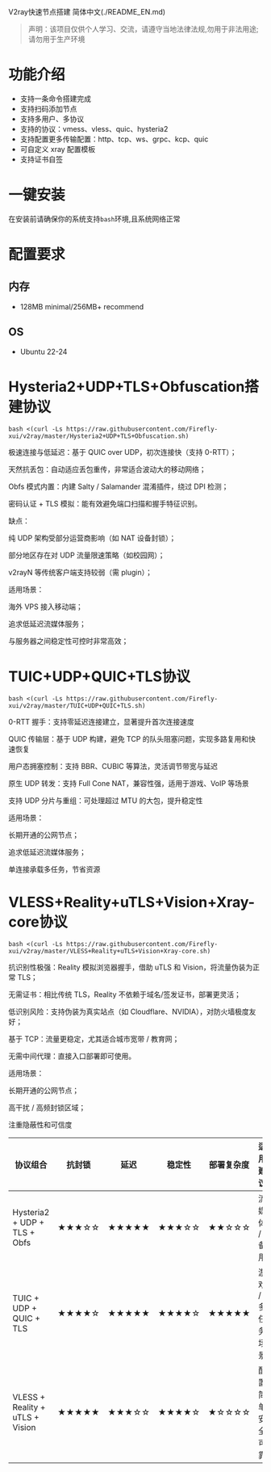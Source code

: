 V2ray快速节点搭建
简体中文(./README_EN.md)  

> 声明：该项目仅供个人学习、交流，请遵守当地法律法规,勿用于非法用途;请勿用于生产环境  


# 功能介绍

- 支持一条命令搭建完成
- 支持扫码添加节点
- 支持多用户、多协议
- 支持的协议：vmess、vless、quic、hysteria2
- 支持配置更多传输配置：http、tcp、ws、grpc、kcp、quic
- 可自定义 xray 配置模板
- 支持证书自签

# 一键安装
在安装前请确保你的系统支持`bash`环境,且系统网络正常  


# 配置要求  
## 内存  
- 128MB minimal/256MB+ recommend  
## OS  
- Ubuntu 22-24



# Hysteria2+UDP+TLS+Obfuscation搭建协议
```
bash <(curl -Ls https://raw.githubusercontent.com/Firefly-xui/v2ray/master/Hysteria2+UDP+TLS+Obfuscation.sh)

```  

极速连接与低延迟：基于 QUIC over UDP，初次连接快（支持 0-RTT）；

天然抗丢包：自动适应丢包重传，非常适合波动大的移动网络；

Obfs 模式内置：内建 Salty / Salamander 混淆插件，绕过 DPI 检测；

密码认证 + TLS 模拟：能有效避免端口扫描和握手特征识别。

缺点：

纯 UDP 架构受部分运营商影响（如 NAT 设备封锁）；

部分地区存在对 UDP 流量限速策略（如校园网）；

v2rayN 等传统客户端支持较弱（需 plugin）；

适用场景：

海外 VPS 接入移动端；

追求低延迟流媒体服务；

与服务器之间稳定性可控时非常高效；



 # TUIC+UDP+QUIC+TLS协议
```
bash <(curl -Ls https://raw.githubusercontent.com/Firefly-xui/v2ray/master/TUIC+UDP+QUIC+TLS.sh)
```  

0-RTT 握手：支持零延迟连接建立，显著提升首次连接速度

QUIC 传输层：基于 UDP 构建，避免 TCP 的队头阻塞问题，实现多路复用和快速恢复

用户态拥塞控制：支持 BBR、CUBIC 等算法，灵活调节带宽与延迟

原生 UDP 转发：支持 Full Cone NAT，兼容性强，适用于游戏、VoIP 等场景

支持 UDP 分片与重组：可处理超过 MTU 的大包，提升稳定性

适用场景：

长期开通的公网节点；

追求低延迟流媒体服务；

单连接承载多任务，节省资源



 # VLESS+Reality+uTLS+Vision+Xray-core协议
```
bash <(curl -Ls https://raw.githubusercontent.com/Firefly-xui/v2ray/master/VLESS+Reality+uTLS+Vision+Xray-core.sh)
```  

抗识别性极强：Reality 模拟浏览器握手，借助 uTLS 和 Vision，将流量伪装为正常 TLS；

无需证书：相比传统 TLS，Reality 不依赖于域名/签发证书，部署更灵活；

低识别风险：支持伪装为真实站点（如 Cloudflare、NVIDIA），对防火墙极度友好；

基于 TCP：流量更稳定，尤其适合城市宽带 / 教育网；

无需中间代理：直接入口部署即可使用。

适用场景：

长期开通的公网节点；

高干扰 / 高频封锁区域；

注重隐蔽性和可信度





| 协议组合                            | 抗封锁   | 延迟    | 稳定性   | 部署复杂度 | 适用建议       |
| ------------------------------- | ----- | ----- | ----- | ----- | ---------- |
| Hysteria2 + UDP + TLS + Obfs    | ★★★☆☆ | ★★★★★ | ★★★☆☆ | ★★☆☆☆ | 流媒体 / 备用   |
| TUIC + UDP + QUIC + TLS         | ★★★★☆ | ★★★★★ | ★★★★☆ | ★★★★★ | 游戏 / 多任务场景 |
| VLESS + Reality + uTLS + Vision | ★★★★★ | ★★★☆☆ | ★★★★☆ | ★☆☆☆☆ | 配置简单安全可靠       |


